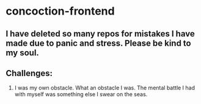 # concoction-frontend

## I have deleted so many repos for mistakes I have made due to panic and stress. Please be kind to my soul.

## Challenges:

1. I was my own obstacle. What an obstacle I was. The mental battle I had with myself was something else I swear on the seas.
